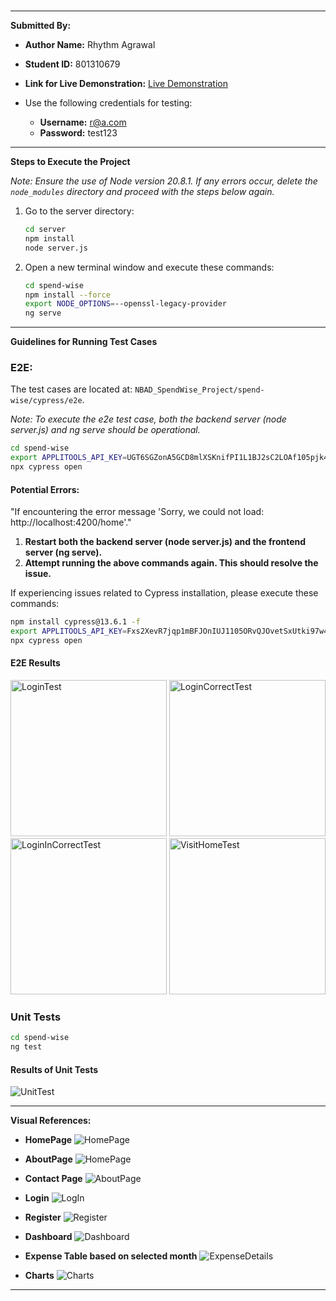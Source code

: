 <br>

---

**Submitted By:**

- **Author Name:** Rhythm Agrawal
- **Student ID:** 801310679

- **Link for Live Demonstration:** [Live Demonstration]()

- Use the following credentials for testing:
  - **Username:** r@a.com
  - **Password:** test123

---

**Steps to Execute the Project**

_Note: Ensure the use of Node version 20.8.1. If any errors occur, delete the `node_modules` directory and proceed with the steps below again._

1. Go to the server directory:

   ```bash
   cd server
   npm install
   node server.js
   ```

2. Open a new terminal window and execute these commands:
   ```bash
   cd spend-wise
   npm install --force
   export NODE_OPTIONS=--openssl-legacy-provider
   ng serve
   ```

---

**Guidelines for Running Test Cases**

### E2E:

The test cases are located at:
`NBAD_SpendWise_Project/spend-wise/cypress/e2e`.

_Note: To execute the e2e test case, both the backend server (node server.js) and ng serve should be operational._

```bash
cd spend-wise
export APPLITOOLS_API_KEY=UGT6SGZonA5GCD8mlXSKnifPI1L1BJ2sC2LOAf105pjk4110
npx cypress open
```

#### Potential Errors:

"If encountering the error message 'Sorry, we could not load: http://localhost:4200/home'."

1. **Restart both the backend server (node server.js) and the frontend server (ng serve).**
2. **Attempt running the above commands again. This should resolve the issue.**

If experiencing issues related to Cypress installation, please execute these commands:

```bash
npm install cypress@13.6.1 -f
export APPLITOOLS_API_KEY=Fxs2XevR7jqp1mBFJOnIUJ1105ORvQJOvetSxUtki97w4110
npx cypress open
```

#### E2E Results

<img src="./screenshots/testing/cypress-login-check.png" alt="LoginTest" width="250"/>
<img src="./screenshots/testing/cypress-login-correct.png" alt="LoginCorrectTest" width="250"/>
<img src="./screenshots/testing/login-incorrect.png" alt="LoginInCorrectTest" width="250"/>
<img src="./screenshots/testing/cypress-visit-home.png" alt="VisitHomeTest" width="250"/>

### Unit Tests

```bash
cd spend-wise
ng test
```

#### Results of Unit Tests

![UnitTest](./screenshots/testing/unit-test.png)

---

**Visual References:**

- **HomePage**
  ![HomePage](./screenshots/user-interface/home.png)

- **AboutPage**
  ![HomePage](./screenshots/user-interface/about.png)

- **Contact Page**
  ![AboutPage](./screenshots/user-interface/contact.png)

- **Login**
  ![LogIn](./screenshots/user-interface/login.png)

- **Register**
  ![Register](./screenshots/user-interface/sign-up.png)

- **Dashboard**
  ![Dashboard](./screenshots/user-interface/sign-up.png)

- **Expense Table based on selected month**
  ![ExpenseDetails](./screenshots/user-interface/expense.png)

- **Charts**
  ![Charts](./screenshots/user-interface/charts.png)

---
